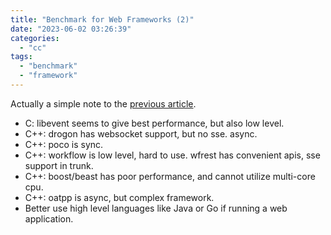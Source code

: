 ```yaml
---
title: "Benchmark for Web Frameworks (2)"
date: "2023-06-02 03:26:39"
categories: 
  - "cc"
tags: 
  - "benchmark"
  - "framework"
---
```


Actually a simple note to the [previous article](https://www.gonwan.com/2021/05/08/benchmark-for-web-frameworks/).

- C: libevent seems to give best performance, but also low level.
- C++: drogon has websocket support, but no sse. async.
- C++: poco is sync.
- C++: workflow is low level, hard to use. wfrest has convenient apis, sse support in trunk.
- C++: boost/beast has poor performance, and cannot utilize multi-core cpu.
- C++: oatpp is async, but complex framework.
- Better use high level languages like Java or Go if running a web application.
